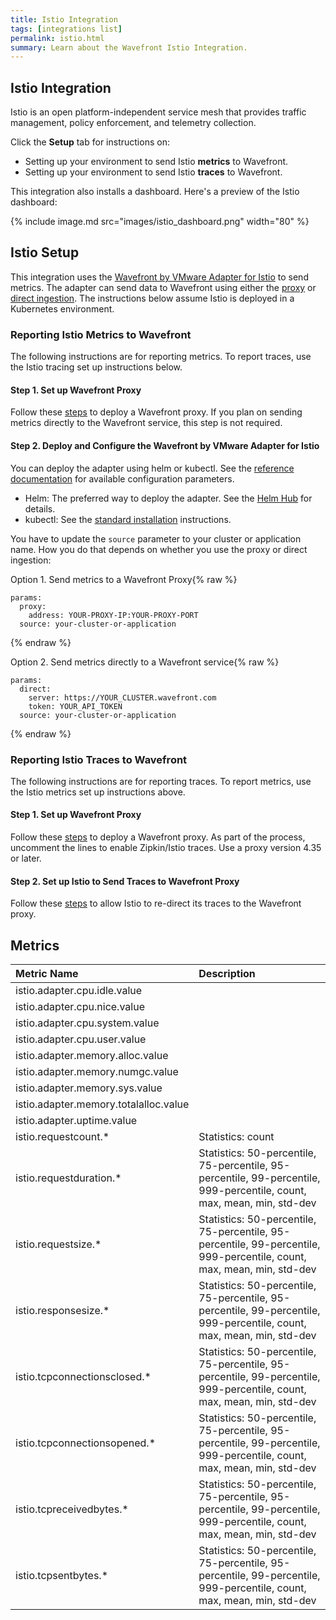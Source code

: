 ```yaml
---
title: Istio Integration
tags: [integrations list]
permalink: istio.html
summary: Learn about the Wavefront Istio Integration.
---
```

## Istio Integration

Istio is an open platform-independent service mesh that provides traffic management, policy enforcement, and telemetry collection.

Click the **Setup** tab for instructions on:

* Setting up your environment to send Istio **metrics** to Wavefront.
* Setting up your environment to send Istio **traces** to Wavefront.

This integration also installs a dashboard. Here's a preview of the Istio dashboard:

{% include image.md src="images/istio_dashboard.png" width="80" %}

## Istio Setup



This integration uses the [Wavefront by VMware Adapter for Istio](https://github.com/vmware/wavefront-adapter-for-istio) to send metrics. The adapter can send data to Wavefront using either the [proxy](https://docs.wavefront.com/proxies.html) or [direct ingestion](https://docs.wavefront.com/direct_ingestion.html).
The instructions below assume Istio is deployed in a Kubernetes environment.

### Reporting Istio Metrics to Wavefront
The following instructions are for reporting metrics. To report traces, use the Istio tracing set up instructions below.

#### Step 1. Set up Wavefront Proxy
Follow these [steps](https://github.com/wavefrontHQ/wavefront-kubernetes#wavefront-proxy-required) to deploy a Wavefront proxy. If you plan on sending metrics directly to the Wavefront service, this step is not required.


#### Step 2. Deploy and Configure the Wavefront by VMware Adapter for Istio

You can deploy the adapter using helm or kubectl. See the [reference documentation](https://istio.io/docs/reference/config/policy-and-telemetry/adapters/wavefront/) for available configuration parameters.

* Helm: The preferred way to deploy the adapter. See the [Helm Hub](https://hub.helm.sh/charts/wavefront/wavefront-adapter-for-istio) for details.
* kubectl: See the [standard installation](https://github.com/vmware/wavefront-adapter-for-istio#standard-installation) instructions.

You have to update the `source` parameter to your cluster or application name. How you do that depends on whether you use the proxy or direct ingestion:

Option 1. Send metrics to a Wavefront Proxy{% raw %}
```
params:
  proxy:
    address: YOUR-PROXY-IP:YOUR-PROXY-PORT
  source: your-cluster-or-application
```
{% endraw %}

Option 2. Send metrics directly to a Wavefront service{% raw %}
```
params:
  direct:
    server: https://YOUR_CLUSTER.wavefront.com
    token: YOUR_API_TOKEN
  source: your-cluster-or-application
```
{% endraw %}

### Reporting Istio Traces to Wavefront
The following instructions are for reporting traces. To report metrics, use the Istio metrics set up instructions above.

#### Step 1. Set up Wavefront Proxy
Follow these [steps](https://github.com/wavefrontHQ/wavefront-kubernetes#wavefront-proxy-required) to deploy a Wavefront proxy. As part of the process, uncomment the lines to enable Zipkin/Istio traces. Use a proxy version 4.35 or later.

#### Step 2. Set up Istio to Send Traces to Wavefront Proxy

Follow these [steps](https://github.com/wavefrontHQ/wavefront-kubernetes/tree/master/istio) to allow Istio to re-direct its traces to the Wavefront proxy.


## Metrics

|Metric Name|Description|
| :--- | :--- |
|istio.adapter.cpu.idle.value||
|istio.adapter.cpu.nice.value||
|istio.adapter.cpu.system.value||
|istio.adapter.cpu.user.value||
|istio.adapter.memory.alloc.value||
|istio.adapter.memory.numgc.value||
|istio.adapter.memory.sys.value||
|istio.adapter.memory.totalalloc.value||
|istio.adapter.uptime.value||
|istio.requestcount.*|Statistics: count|
|istio.requestduration.*|Statistics: 50-percentile, 75-percentile, 95-percentile, 99-percentile, 999-percentile, count, max, mean, min, std-dev|
|istio.requestsize.*|Statistics: 50-percentile, 75-percentile, 95-percentile, 99-percentile, 999-percentile, count, max, mean, min, std-dev|
|istio.responsesize.*|Statistics: 50-percentile, 75-percentile, 95-percentile, 99-percentile, 999-percentile, count, max, mean, min, std-dev|
|istio.tcpconnectionsclosed.*|Statistics: 50-percentile, 75-percentile, 95-percentile, 99-percentile, 999-percentile, count, max, mean, min, std-dev|
|istio.tcpconnectionsopened.*|Statistics: 50-percentile, 75-percentile, 95-percentile, 99-percentile, 999-percentile, count, max, mean, min, std-dev|
|istio.tcpreceivedbytes.*|Statistics: 50-percentile, 75-percentile, 95-percentile, 99-percentile, 999-percentile, count, max, mean, min, std-dev|
|istio.tcpsentbytes.*|Statistics: 50-percentile, 75-percentile, 95-percentile, 99-percentile, 999-percentile, count, max, mean, min, std-dev|

